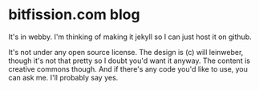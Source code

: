 bitfission.com blog
===================

It's in webby. I'm thinking of making it jekyll so I can just host it on github.

It's not under any open source license. The design is (c) will leinweber, though it's not that pretty so I doubt you'd want it anyway. The content is creative commons though. And if there's any code you'd like to use, you can ask me. I'll probably say yes.
